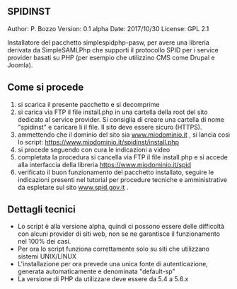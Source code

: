 SPIDINST
--------
Author: P. Bozzo
Version: 0.1 alpha
Date: 2017/10/30
License: GPL 2.1

Installatore del pacchetto simplespidphp-pasw, per avere una libreria derivata da
SimpleSAMLPhp che supporti il protocollo SPID per i service provider basati su PHP
(per esempio che utilizzino CMS come Drupal e Joomla).

Come si procede
---------------
1) si scarica il presente pacchetto e si decomprime
2) si carica via FTP il file install.php in una cartella della root del sito dedicato
   al service provider. Si consiglia di creare una cartella di nome "spidinst" e caricare
   lì il file. Il sito deve essere sicuro (HTTPS).
3) ammettendo che il dominio del sito sia www.miodominio.it , si lancia così lo script:
   https://www.miodominio.it/spidinst/install.php
4) si procede seguendo con cura le indicazioni a video
5) completata la procedura si cancella via FTP il file install.php e si accede alla
   interfaccia della libreria
   https://www.miodominio.it/spid
6) verificato il buon funzionamento del pacchetto installato, seguire le indicazioni
   presenti nel tutorial per procedure tecniche e amministrative da espletare sul sito
   www.spid.gov.it .
   
   
Dettagli tecnici
----------------
- Lo script è alla versione alpha, quindi ci possono essere delle difficoltà con alcuni
  provider di siti web, non se ne garantisce il funzionamento nel 100% dei casi.
- Per ora lo script funziona correttamente solo su siti che utilizzano sistemi UNIX/LINUX
- L'installazione per ora prevede una unica fonte di autenticazione, generata automaticamente
  e denominata "default-sp"
- La versione di PHP da utilizzare deve essere da 5.4 a 5.6.x

